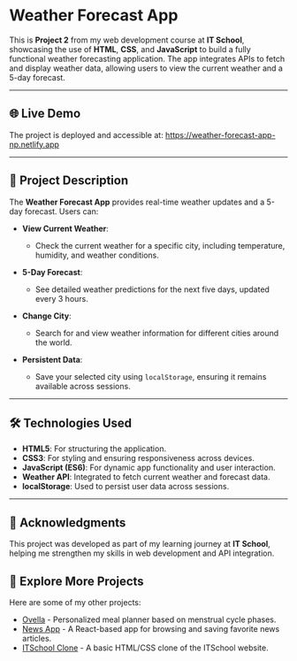 # **Weather Forecast App**

This is **Project 2** from my web development course at **IT School**, showcasing the use of **HTML**, **CSS**, and **JavaScript** to build a fully functional weather forecasting application. The app integrates APIs to fetch and display weather data, allowing users to view the current weather and a 5-day forecast.

---

## 🌐 **Live Demo**

The project is deployed and accessible at: https://weather-forecast-app-np.netlify.app

---

## 📜 **Project Description**

The **Weather Forecast App** provides real-time weather updates and a 5-day forecast. Users can:

- **View Current Weather**:
  - Check the current weather for a specific city, including temperature, humidity, and weather conditions.

- **5-Day Forecast**:
  - See detailed weather predictions for the next five days, updated every 3 hours.

- **Change City**:
  - Search for and view weather information for different cities around the world.

- **Persistent Data**:
  - Save your selected city using `localStorage`, ensuring it remains available across sessions.

---

## 🛠️ **Technologies Used**

- **HTML5**: For structuring the application.
- **CSS3**: For styling and ensuring responsiveness across devices.
- **JavaScript (ES6)**: For dynamic app functionality and user interaction.
- **Weather API**: Integrated to fetch current weather and forecast data.
- **localStorage**: Used to persist user data across sessions.

---

## 🤝 **Acknowledgments**

This project was developed as part of my learning journey at **IT School**, helping me strengthen my skills in web development and API integration.

## 🌟 Explore More Projects  

Here are some of my other projects:  

- [Ovella](https://github.com/Natalia798/ovella) - Personalized meal planner based on menstrual cycle phases.  
- [News App](https://github.com/Natalia798/news-app) - A React-based app for browsing and saving favorite news articles.   
- [ITSchool Clone](https://github.com/Natalia798/website-clone-np) - A basic HTML/CSS clone of the ITSchool website.  

